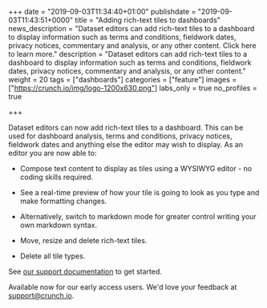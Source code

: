 +++
date = "2019-09-03T11:34:40+01:00"
publishdate = "2019-09-03T11:43:51+0000"
title = "Adding rich-text tiles to dashboards"
news_description = "Dataset editors can add rich-text tiles to a dashboard to display information such as terms and conditions, fieldwork dates, privacy notices, commentary and analysis, or any other content. Click here to learn more."
description = "Dataset editors can add rich-text tiles to a dashboard to display information such as terms and conditions, fieldwork dates, privacy notices, commentary and analysis, or any other content."
weight = 20
tags = ["dashboards"]
categories = ["feature"]
images = ["https://crunch.io/img/logo-1200x630.png"]
labs_only = true
no_profiles = true

+++

Dataset editors can now add rich-text tiles to a dashboard. This can be used for dashboard analysis, terms and conditions, privacy notices, fieldwork dates and anything else the editor may wish to display. As an editor you are now able to:

* Compose text content to display as tiles using a WYSIWYG editor - no coding skills required.

* See a real-time preview of how your tile is going to look as you type and make formatting changes.

* Alternatively, switch to markdown mode for greater control writing your own markdown syntax.

* Move, resize and delete rich-text tiles.

* Delete all tile types.


See [our support documentation](http://support.crunch.io/articles/TAB7n65c/How-to-add-a-richtext-tile-to-a-dashboard) to get started.

Available now for our early access users. We'd love your feedback at support@crunch.io.
